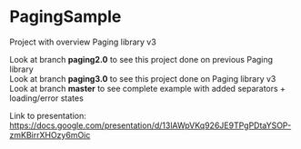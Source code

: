 # PagingSample

Project with overview Paging library v3

Look at branch **paging2.0** to see this project done on previous Paging library\
Look at branch **paging3.0** to see this project done on Paging library v3\
Look at branch **master** to see complete example with added separators + loading/error states

Link to presentation: https://docs.google.com/presentation/d/13lAWpVKq926JE9TPgPDtaYSOP-zmKBirrXHOzy6mOic
